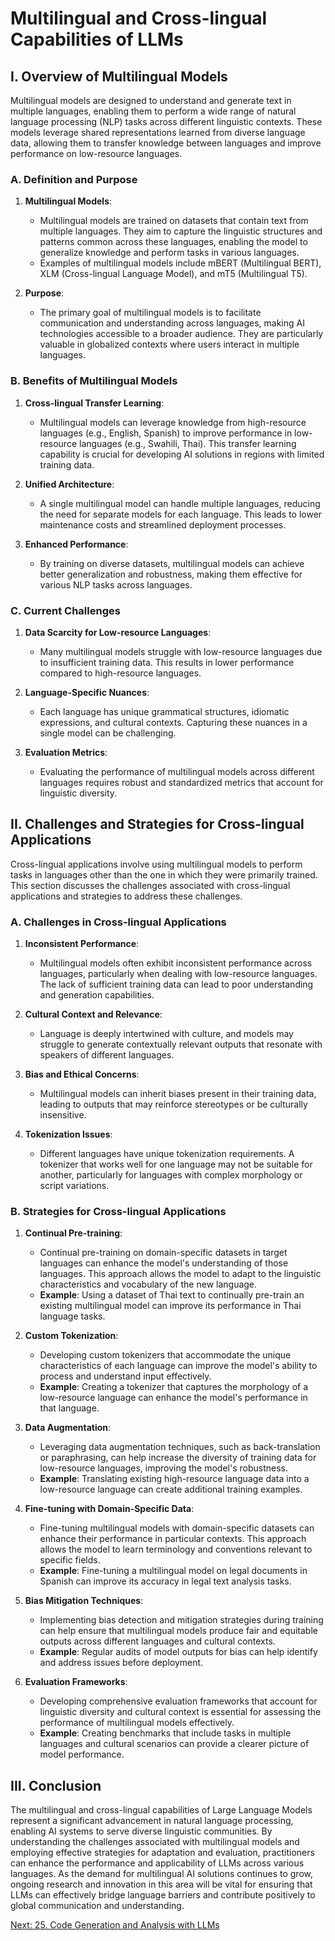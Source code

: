 # Multilingual and Cross-lingual Capabilities of LLMs

## I. Overview of Multilingual Models

Multilingual models are designed to understand and generate text in multiple languages, enabling them to perform a wide range of natural language processing (NLP) tasks across different linguistic contexts. These models leverage shared representations learned from diverse language data, allowing them to transfer knowledge between languages and improve performance on low-resource languages.

### A. Definition and Purpose

1. **Multilingual Models**:
   - Multilingual models are trained on datasets that contain text from multiple languages. They aim to capture the linguistic structures and patterns common across these languages, enabling the model to generalize knowledge and perform tasks in various languages.
   - Examples of multilingual models include mBERT (Multilingual BERT), XLM (Cross-lingual Language Model), and mT5 (Multilingual T5).

2. **Purpose**:
   - The primary goal of multilingual models is to facilitate communication and understanding across languages, making AI technologies accessible to a broader audience. They are particularly valuable in globalized contexts where users interact in multiple languages.

### B. Benefits of Multilingual Models

1. **Cross-lingual Transfer Learning**:
   - Multilingual models can leverage knowledge from high-resource languages (e.g., English, Spanish) to improve performance in low-resource languages (e.g., Swahili, Thai). This transfer learning capability is crucial for developing AI solutions in regions with limited training data.

2. **Unified Architecture**:
   - A single multilingual model can handle multiple languages, reducing the need for separate models for each language. This leads to lower maintenance costs and streamlined deployment processes.

3. **Enhanced Performance**:
   - By training on diverse datasets, multilingual models can achieve better generalization and robustness, making them effective for various NLP tasks across languages.

### C. Current Challenges

1. **Data Scarcity for Low-resource Languages**:
   - Many multilingual models struggle with low-resource languages due to insufficient training data. This results in lower performance compared to high-resource languages.

2. **Language-Specific Nuances**:
   - Each language has unique grammatical structures, idiomatic expressions, and cultural contexts. Capturing these nuances in a single model can be challenging.

3. **Evaluation Metrics**:
   - Evaluating the performance of multilingual models across different languages requires robust and standardized metrics that account for linguistic diversity.

## II. Challenges and Strategies for Cross-lingual Applications

Cross-lingual applications involve using multilingual models to perform tasks in languages other than the one in which they were primarily trained. This section discusses the challenges associated with cross-lingual applications and strategies to address these challenges.

### A. Challenges in Cross-lingual Applications

1. **Inconsistent Performance**:
   - Multilingual models often exhibit inconsistent performance across languages, particularly when dealing with low-resource languages. The lack of sufficient training data can lead to poor understanding and generation capabilities.

2. **Cultural Context and Relevance**:
   - Language is deeply intertwined with culture, and models may struggle to generate contextually relevant outputs that resonate with speakers of different languages.

3. **Bias and Ethical Concerns**:
   - Multilingual models can inherit biases present in their training data, leading to outputs that may reinforce stereotypes or be culturally insensitive.

4. **Tokenization Issues**:
   - Different languages have unique tokenization requirements. A tokenizer that works well for one language may not be suitable for another, particularly for languages with complex morphology or script variations.

### B. Strategies for Cross-lingual Applications

1. **Continual Pre-training**:
   - Continual pre-training on domain-specific datasets in target languages can enhance the model's understanding of those languages. This approach allows the model to adapt to the linguistic characteristics and vocabulary of the new language.
   - **Example**: Using a dataset of Thai text to continually pre-train an existing multilingual model can improve its performance in Thai language tasks.

2. **Custom Tokenization**:
   - Developing custom tokenizers that accommodate the unique characteristics of each language can improve the model's ability to process and understand input effectively.
   - **Example**: Creating a tokenizer that captures the morphology of a low-resource language can enhance the model's performance in that language.

3. **Data Augmentation**:
   - Leveraging data augmentation techniques, such as back-translation or paraphrasing, can help increase the diversity of training data for low-resource languages, improving the model's robustness.
   - **Example**: Translating existing high-resource language data into a low-resource language can create additional training examples.

4. **Fine-tuning with Domain-Specific Data**:
   - Fine-tuning multilingual models with domain-specific datasets can enhance their performance in particular contexts. This approach allows the model to learn terminology and conventions relevant to specific fields.
   - **Example**: Fine-tuning a multilingual model on legal documents in Spanish can improve its accuracy in legal text analysis tasks.

5. **Bias Mitigation Techniques**:
   - Implementing bias detection and mitigation strategies during training can help ensure that multilingual models produce fair and equitable outputs across different languages and cultural contexts.
   - **Example**: Regular audits of model outputs for bias can help identify and address issues before deployment.

6. **Evaluation Frameworks**:
   - Developing comprehensive evaluation frameworks that account for linguistic diversity and cultural context is essential for assessing the performance of multilingual models effectively.
   - **Example**: Creating benchmarks that include tasks in multiple languages and cultural scenarios can provide a clearer picture of model performance.

## III. Conclusion

The multilingual and cross-lingual capabilities of Large Language Models represent a significant advancement in natural language processing, enabling AI systems to serve diverse linguistic communities. By understanding the challenges associated with multilingual models and employing effective strategies for adaptation and evaluation, practitioners can enhance the performance and applicability of LLMs across various languages. As the demand for multilingual AI solutions continues to grow, ongoing research and innovation in this area will be vital for ensuring that LLMs can effectively bridge language barriers and contribute positively to global communication and understanding.

[Next: 25. Code Generation and Analysis with LLMs](./25_code_generation_and_analysis_with_llms.md)